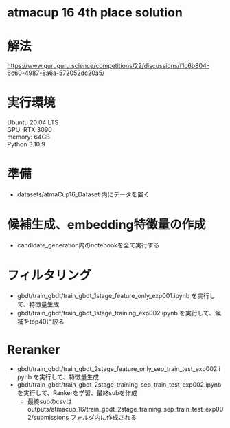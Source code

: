 # atmacup 16 4th place solution

# 解法
https://www.guruguru.science/competitions/22/discussions/f1c6b804-6c60-4987-8a6a-572052dc20a5/

# 実行環境
Ubuntu 20.04 LTS  
GPU: RTX 3090  
memory: 64GB  
Python 3.10.9  
# 準備
- datasets/atmaCup16_Dataset 内にデータを置く

# 候補生成、embedding特徴量の作成
- candidate_generation内のnotebookを全て実行する

# フィルタリング
- gbdt/train_gbdt/train_gbdt_1stage_feature_only_exp001.ipynb を実行して、特徴量生成
- gbdt/train_gbdt/train_gbdt_1stage_training_exp002.ipynb を実行して、候補をtop40に絞る

# Reranker
- gbdt/train_gbdt/train_gbdt_2stage_feature_only_sep_train_test_exp002.ipynb を実行して、特徴量生成
- gbdt/train_gbdt/train_gbdt_2stage_training_sep_train_test_exp002.ipynb を実行して、Rankerを学習、最終subを作成
  - 最終subのcsvは outputs/atmacup_16/train_gbdt_2stage_training_sep_train_test_exp002/submissions フォルダ内に作成される